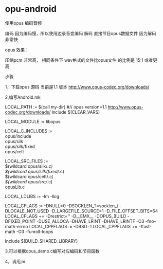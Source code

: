 opu-android
===========

使用opus 编码音频

编码  因为编码慢，所以使用边录音变编码 
解码  直接节目opus数据文件 因为解码非常快


opus 效果：

压缩pcm 非常高，
相同条件下 wav格式的文件比opus文件 的比例是 15:1 或者更高 





步骤

1，下载opus 源码 当前是1.1 版本 http://www.opus-codec.org/downloads/

2,编写Android.mk

LOCAL_PATH := $(call my-dir)
#// opus version=1.1  http://www.opus-codec.org/downloads/
include $(CLEAR_VARS)

LOCAL_MODULE        := libopus

LOCAL_C_INCLUDES    := \
    opus/include \
	opus/silk \
	opus/silk/fixed \
	opus/celt
	
LOCAL_SRC_FILES     := \
	$(wildcard opus/silk/*.c) \
	$(wildcard opus/silk/fixed/*.c) \
	$(wildcard opus/celt/*.c) \
	$(wildcard opus/src/*.c) \
	opusLib.c
    
    
LOCAL_LDLIBS        := -lm -llog

LOCAL_CFLAGS        := -DNULL=0 -DSOCKLEN_T=socklen_t -DLOCALE_NOT_USED -D_LARGEFILE_SOURCE=1 -D_FILE_OFFSET_BITS=64
LOCAL_CFLAGS    += -Drestrict='' -D__EMX__ -DOPUS_BUILD -DFIXED_POINT -DUSE_ALLOCA -DHAVE_LRINT -DHAVE_LRINTF -O3 -fno-math-errno
LOCAL_CPPFLAGS      := -DBSD=1 
LOCAL_CPPFLAGS          += -ffast-math -O3 -funroll-loops

include $(BUILD_SHARED_LIBRARY)


3,可以根据opus_demo.c编写对应编码和节目函数


4，调用jni

